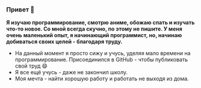 ### Привет 👋
**Я изучаю программирование, смотрю аниме, обожаю спать и изучать что-то новое. Со мной всегда скучно, по этому не пишите. У меня очень маленький опыт, я начинающий программист, но, начинаю добиваться своих целей - благодаря труду.**

- На данный момент я просто сижу и учусь, уделяя мало времени на программирование. Присоединился в GitHub - чтобы публиковать свой труд 😄
- Я все ещё учусь - даже не закончил школу.
- Моя мечта - найти хорошую работу и работать не выходя из дома.

<!--
**MishaNeYT/MishaNeYT** is a ✨ _special_ ✨ repository because its `README.md` (this file) appears on your GitHub profile.

Here are some ideas to get you started:

- 🔭 I’m currently working on ...
- 🌱 I’m currently learning ...
- 👯 I’m looking to collaborate on ...
- 🤔 I’m looking for help with ...
- 💬 Ask me about ...
- 📫 How to reach me: ...
- 😄 Pronouns: ...
- ⚡ Fun fact: ...
-->
